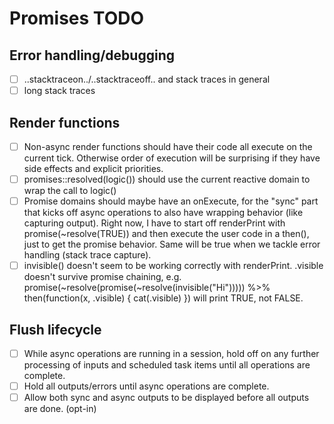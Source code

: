# Promises TODO

## Error handling/debugging
- [ ] ..stacktraceon../..stacktraceoff.. and stack traces in general
- [ ] long stack traces

## Render functions
- [ ] Non-async render functions should have their code all execute on the current tick. Otherwise order of execution will be surprising if they have side effects and explicit priorities.
- [ ] promises::resolved(logic()) should use the current reactive domain to wrap the call to logic()
- [ ] Promise domains should maybe have an onExecute, for the "sync" part that kicks off async operations to also have wrapping behavior (like capturing output). Right now, I have to start off renderPrint with promise(~resolve(TRUE)) and then execute the user code in a then(), just to get the promise behavior. Same will be true when we tackle error handling (stack trace capture).
- [ ] invisible() doesn't seem to be working correctly with renderPrint. .visible doesn't survive promise chaining, e.g. promise(~resolve(promise(~resolve(invisible("Hi"))))) %>% then(function(x, .visible) { cat(.visible) }) will print TRUE, not FALSE.

## Flush lifecycle
- [ ] While async operations are running in a session, hold off on any further processing of inputs and scheduled task items until all operations are complete.
- [ ] Hold all outputs/errors until async operations are complete.
- [ ] Allow both sync and async outputs to be displayed before all outputs are done. (opt-in)
